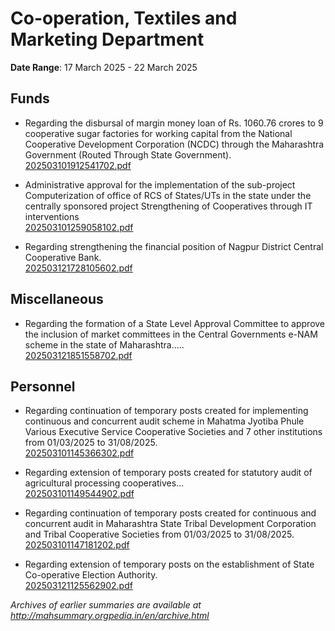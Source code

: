 # Co-operation, Textiles and Marketing Department

**Date Range**: 17 March 2025 - 22 March 2025


## Funds
- Regarding the disbursal of margin money loan of Rs. 1060.76 crores to 9 cooperative sugar factories for working capital from the National Cooperative Development Corporation (NCDC) through the Maharashtra Government (Routed Through State Government).\
  [202503101912541702.pdf](https://gr.maharashtra.gov.in/Site/Upload/Government%20Resolutions/English/202503101912541702.pdf)

- Administrative approval for the implementation of the sub-project Computerization of office of RCS of States/UTs in the state under the centrally sponsored project Strengthening of Cooperatives through IT interventions\
  [202503101259058102.pdf](https://gr.maharashtra.gov.in/Site/Upload/Government%20Resolutions/English/202503101259058102...pdf)

- Regarding strengthening the financial position of Nagpur District Central Cooperative Bank.\
  [202503121728105602.pdf](https://gr.maharashtra.gov.in/Site/Upload/Government%20Resolutions/English/202503121728105602.pdf)

## Miscellaneous
- Regarding the formation of a State Level Approval Committee to approve the inclusion of market committees in the Central Governments e-NAM scheme in the state of Maharashtra.....\
  [202503121851558702.pdf](https://gr.maharashtra.gov.in/Site/Upload/Government%20Resolutions/English/202503121851558702.pdf)

## Personnel
- Regarding continuation of temporary posts created for implementing continuous and concurrent audit scheme in Mahatma Jyotiba Phule Various Executive Service Cooperative Societies and 7 other institutions from 01/03/2025 to 31/08/2025.\
  [202503101145366302.pdf](https://gr.maharashtra.gov.in/Site/Upload/Government%20Resolutions/English/202503101145366302.pdf)

- Regarding extension of temporary posts created for statutory audit of agricultural processing cooperatives...\
  [202503101149544902.pdf](https://gr.maharashtra.gov.in/Site/Upload/Government%20Resolutions/English/202503101149544902.pdf)

- Regarding continuation of temporary posts created for continuous and concurrent audit in Maharashtra State Tribal Development Corporation and Tribal Cooperative Societies from 01/03/2025 to 31/08/2025.\
  [202503101147181202.pdf](https://gr.maharashtra.gov.in/Site/Upload/Government%20Resolutions/English/202503101147181202.pdf)

- Regarding extension of temporary posts on the establishment of State Co-operative Election Authority.\
  [202503121125562902.pdf](https://gr.maharashtra.gov.in/Site/Upload/Government%20Resolutions/English/202503121125562902.pdf)


*Archives of earlier summaries are available at http://mahsummary.orgpedia.in/en/archive.html*